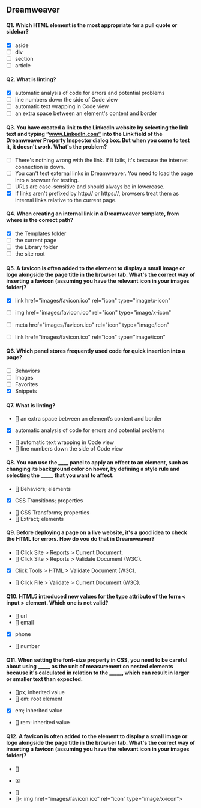 ## Dreamweaver

#### Q1. Which HTML element is the most appropriate for a pull quote or sidebar?

- [x] aside
- [ ] div
- [ ] section
- [ ] article

#### Q2. What is linting?

- [x] automatic analysis of code for errors and potential problems
- [ ] line numbers down the side of Code view
- [ ] automatic text wrapping in Code view
- [ ] an extra space between an element's content and border

#### Q3. You have created a link to the LinkedIn website by selecting the link text and typing “www.LinkedIn.com” into the Link field of the Dreamweaver Property Inspector dialog box. But when you come to test it, it doesn't work. What's the problem?

- [ ] There's nothing wrong with the link. If it fails, it's because the internet connection is down.
- [ ] You can't test external links in Dreamweaver. You need to load the page into a browser for testing.
- [ ] URLs are case-sensitive and should always be in lowercase.
- [x] If links aren't prefixed by http:// or https://, browsers treat them as internal links relative to the current page.

#### Q4. When creating an internal link in a Dreamweaver template, from where is the correct path?

- [x] the Templates folder
- [ ] the current page
- [ ] the Library folder
- [ ] the site root

#### Q5. A favicon is often added to the <head> element to display a small image or logo alongside the page title in the browser tab. What's the correct way of inserting a favicon (assuming you have the relevant icon in your images folder)?

- [x] link href="images/favicon.ico" rel="icon" type="image/x-icon"
- [ ] img href="images/favicon.ico" rel="icon" type="image/x-icon"
- [ ] meta href="images/favicon.ico" rel="icon" type="image/icon"
- [ ] link href="images/favicon.ico" rel="icon" type="image/icon"


#### Q6. Which panel stores frequently used code for quick insertion into a page?

- [ ] Behaviors
- [ ] Images
- [ ] Favorites
- [x] Snippets

#### Q7. What is linting?

- [] an extra space between an element’s content and border
- [x] automatic analysis of code for errors and potential problems
- [] automatic text wrapping in Code view
- [] line numbers down the side of Code view

#### Q8. You can use the ____ panel to apply an effect to an element, such as changing its background color on hover, by defining a style rule and selecting the _____ that you want to affect.

- [] Behaviors; elements
- [x] CSS Transitions; properties
- [] CSS Transforms; properties
- [] Extract; elements

#### Q9. Before deploying a page on a live website, it's a good idea to check the HTML for errors. How do vou do that in Dreamweaver?

- [] Click Site > Reports > Current Document.
- [] Click Site > Reports > Validate Document (W3C).
- [x] Click Tools > HTML > Validate Document (W3C).
- [] Click File > Validate > Current Document (W3C).

#### Q10. HTML5 introduced new values for the type attribute of the form < input > element. Which one is not valid?

- [] url
- [] email
- [x] phone
- [] number

####  Q11. When setting the font-size property in CSS, you need to be careful about using _____ as the unit of measurement on nested elements because it's calculated in relation to the _____, which can result in larger or smaller text than expected.

- []px; inherited value
- [] em: root element
- [x] em; inherited value
- [] rem: inherited value

#### Q12. A favicon is often added to the element to display a small image or logo alongside the page title in the browser tab. What's the correct way of inserting a favicon (assuming you have the relevant icon in your images folder)?

- [] <meta href=”images/favicon.ico” rel=”icon” type=”image/icon”>
- [x] <link href=”images/favicon.ico”rel=”icon” type=”image/icon”>
- [] <link href=”images/favicon.ico” rel=”icon” type=”image/x-icon”>
- []< img href=”images/favicon.ico” rel=”icon” type=”image/x-icon”>

